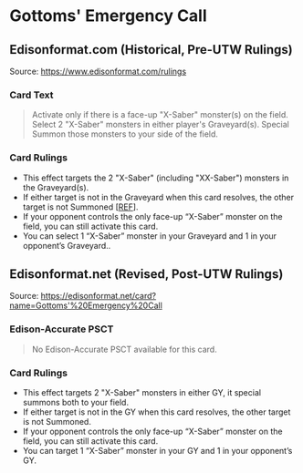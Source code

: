 # Gottoms' Emergency Call

## Edisonformat.com (Historical, Pre-UTW Rulings)

Source: https://www.edisonformat.com/rulings

### Card Text

> Activate only if there is a face-up "X-Saber" monster(s) on the field. Select 2 "X-Saber" monsters in either player's Graveyard(s). Special Summon those monsters to your side of the field.

### Card Rulings

*   This effect targets the 2 "X-Saber" (including "XX-Saber") monsters in the Graveyard(s).
*   If either target is not in the Graveyard when this card resolves, the other target is not Summoned \[[REF](https://www.pojo.biz/board/showthread.php?t=824459)\].
*   If your opponent controls the only face-up “X-Saber” monster on the field, you can still activate this card.
*   You can select 1 “X-Saber” monster in your Graveyard and 1 in your opponent’s Graveyard..

## Edisonformat.net (Revised, Post-UTW Rulings)

Source: https://edisonformat.net/card?name=Gottoms'%20Emergency%20Call

### Edison-Accurate PSCT

> No Edison-Accurate PSCT available for this card.

### Card Rulings

*   This effect targets 2 "X-Saber" monsters in either GY, it special summons both to your field.
*   If either target is not in the GY when this card resolves, the other target is not Summoned.
*   If your opponent controls the only face-up “X-Saber” monster on the field, you can still activate this card.
*   You can target 1 “X-Saber” monster in your GY and 1 in your opponent’s GY.
            